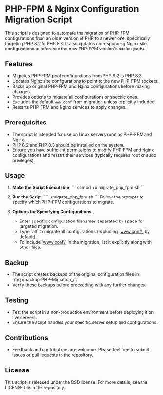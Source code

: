
# PHP-FPM & Nginx Configuration Migration Script

This script is designed to automate the migration of PHP-FPM configurations from an older version of PHP to a newer one, specifically targeting PHP 8.2 to PHP 8.3. It also updates corresponding Nginx site configurations to reference the new PHP-FPM version's socket paths.

## Features

- Migrates PHP-FPM pool configurations from PHP 8.2 to PHP 8.3.
- Updates Nginx site configurations to point to the new PHP-FPM sockets.
- Backs up original PHP-FPM and Nginx configurations before making changes.
- Provides options to migrate all configurations or specific ones.
- Excludes the default `www.conf` from migration unless explicitly included.
- Restarts PHP-FPM and Nginx services to apply changes.

## Prerequisites

- The script is intended for use on Linux servers running PHP-FPM and Nginx.
- PHP 8.2 and PHP 8.3 should be installed on the system.
- Ensure you have sufficient permissions to modify PHP-FPM and Nginx configurations and restart their services (typically requires root or sudo privileges).

## Usage

1. **Make the Script Executable**:
   \`\`\`
   chmod +x migrate_php_fpm.sh
   \`\`\`

2. **Run the Script**:
   \`\`\`
   ./migrate_php_fpm.sh
   \`\`\`
   Follow the prompts to specify which PHP-FPM configurations to migrate.

3. **Options for Specifying Configurations**:
   - Enter specific configuration filenames separated by space for targeted migration.
   - Type \`all\` to migrate all configurations (excluding \`www.conf\` by default).
   - To include \`www.conf\` in the migration, list it explicitly along with other files.

## Backup

- The script creates backups of the original configuration files in \`/tmp/backup-PHP-Migration_<timestamp>/\`.
- Verify these backups before proceeding with any further changes.

## Testing

- Test the script in a non-production environment before deploying it on live servers.
- Ensure the script handles your specific server setup and configurations.

## Contributions

- Feedback and contributions are welcome. Please feel free to submit issues or pull requests to the repository.

## License

This script is released under the BSD license. For more details, see the LICENSE file in the repository.

